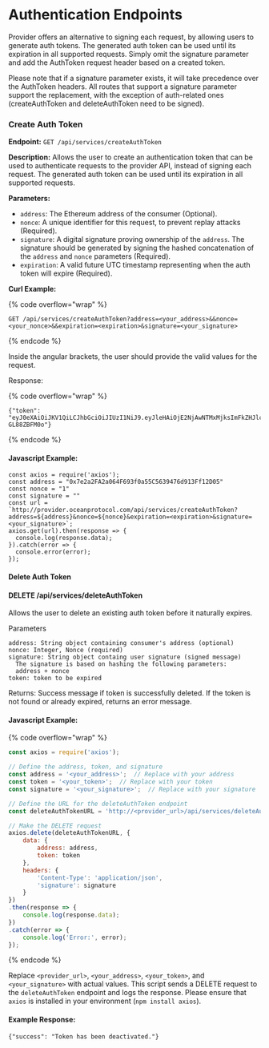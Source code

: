 # Authentication Endpoints

Provider offers an alternative to signing each request, by allowing users to generate auth tokens. The generated auth token can be used until its expiration in all supported requests. Simply omit the signature parameter and add the AuthToken request header based on a created token.

Please note that if a signature parameter exists, it will take precedence over the AuthToken headers. All routes that support a signature parameter support the replacement, with the exception of auth-related ones (createAuthToken and deleteAuthToken need to be signed).

### Create Auth Token

**Endpoint:** `GET /api/services/createAuthToken`

**Description:** Allows the user to create an authentication token that can be used to authenticate requests to the provider API, instead of signing each request. The generated auth token can be used until its expiration in all supported requests.

**Parameters:**

* `address`: The Ethereum address of the consumer (Optional).
* `nonce`: A unique identifier for this request, to prevent replay attacks (Required).
* `signature`: A digital signature proving ownership of the `address`. The signature should be generated by signing the hashed concatenation of the `address` and `nonce` parameters (Required).
* `expiration`: A valid future UTC timestamp representing when the auth token will expire (Required).

**Curl Example:**

{% code overflow="wrap" %}
```
GET /api/services/createAuthToken?address=<your_address>&&nonce=<your_nonce>&&expiration=<expiration>&signature=<your_signature>
```
{% endcode %}

Inside the angular brackets, the user should provide the valid values for the request.

Response:

{% code overflow="wrap" %}
```
{"token": "eyJ0eXAiOiJKV1QiLCJhbGciOiJIUzI1NiJ9.eyJleHAiOjE2NjAwNTMxMjksImFkZHJlc3MiOiIweEE3OGRlYjJGYTc5NDYzOTQ1QzI0Nzk5MTA3NUUyYTBlOThCYTdBMDkifQ.QaRqYeSYxZpnFayzPmUkj8TORHHJ_vRY-GL88ZBFM0o"}
```
{% endcode %}

#### Javascript Example:

```runkit  nodeVersion="18.x.x"
const axios = require('axios');
const address = "0x7e2a2FA2a064F693f0a55C5639476d913Ff12D05"
const nonce = "1"
const signature = ""
const url = `http://provider.oceanprotocol.com/api/services/createAuthToken?address=${address}&nonce=${nonce}&expiration=<expiration>&signature=<your_signature>`;
axios.get(url).then(response => {
  console.log(response.data);
}).catch(error => {
  console.error(error);
});

```

#### Delete Auth Token

#### DELETE /api/services/deleteAuthToken

Allows the user to delete an existing auth token before it naturally expires.

Parameters

```
address: String object containing consumer's address (optional)
nonce: Integer, Nonce (required)
signature: String object containg user signature (signed message)
  The signature is based on hashing the following parameters:
  address + nonce
token: token to be expired
```

Returns: Success message if token is successfully deleted. If the token is not found or already expired, returns an error message.

#### Javascript Example:

{% code overflow="wrap" %}
```javascript
const axios = require('axios');

// Define the address, token, and signature
const address = '<your_address>';  // Replace with your address
const token = '<your_token>';  // Replace with your token
const signature = '<your_signature>';  // Replace with your signature

// Define the URL for the deleteAuthToken endpoint
const deleteAuthTokenURL = 'http://<provider_url>/api/services/deleteAuthToken';  // Replace with your provider's URL

// Make the DELETE request
axios.delete(deleteAuthTokenURL, {
    data: {
        address: address,
        token: token
    },
    headers: {
        'Content-Type': 'application/json',
        'signature': signature
    }
})
.then(response => {
    console.log(response.data);
})
.catch(error => {
    console.log('Error:', error);
});

```
{% endcode %}

Replace `<provider_url>`, `<your_address>`, `<your_token>`, and `<your_signature>` with actual values. This script sends a DELETE request to the `deleteAuthToken` endpoint and logs the response. Please ensure that `axios` is installed in your environment (`npm install axios`).

#### Example Response:

```
{"success": "Token has been deactivated."}
```
